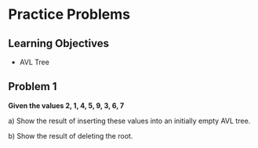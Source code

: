 Practice Problems
========================

Learning Objectives
-------------------
- AVL Tree


Problem 1
---------

**Given the values 2, 1, 4, 5, 9, 3, 6, 7**

a) Show the result of inserting these values into an initially empty AVL tree.


b) Show the result of deleting the root.